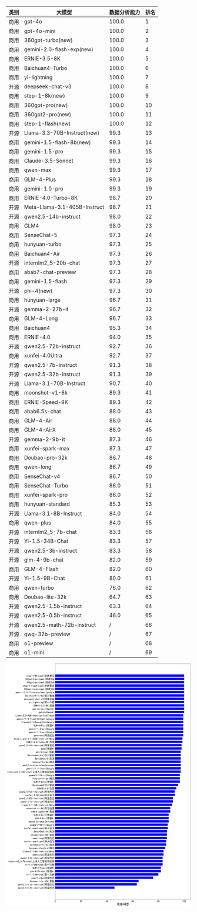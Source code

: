 
| 类别 | 大模型                         | 数据分析能力 | 排名 |
|-----|------------------------------|---------|----|
|商用|gpt-4o|100.0|1|
|商用|gpt-4o-mini|100.0|2|
|商用|360gpt-turbo(new)|100.0|3|
|商用|gemini-2.0-flash-exp(new)|100.0|4|
|商用|ERNIE-3.5-8K|100.0|5|
|商用|Baichuan4-Turbo|100.0|6|
|商用|yi-lightning|100.0|7|
|开源|deepseek-chat-v3|100.0|8|
|商用|step-1-8k(new)|100.0|9|
|商用|360gpt-pro(new)|100.0|10|
|商用|360gpt2-pro(new)|100.0|11|
|商用|step-1-flash(new)|100.0|12|
|开源|Llama-3.3-70B-Instruct(new)|99.3|13|
|商用|gemini-1.5-flash-8b(new)|99.3|14|
|商用|gemini-1.5-pro|99.3|15|
|商用|Claude-3.5-Sonnet|99.3|16|
|商用|qwen-max|99.3|17|
|商用|GLM-4-Plus|99.3|18|
|商用|gemini-1.0-pro|99.3|19|
|商用|ERNIE-4.0-Turbo-8K|98.7|20|
|开源|Meta-Llama-3.1-405B-Instruct|98.7|21|
|开源|qwen2.5-14b-instruct|98.0|22|
|商用|GLM4|98.0|23|
|商用|SenseChat-5|97.3|24|
|商用|hunyuan-turbo|97.3|25|
|商用|Baichuan4-Air|97.3|26|
|开源|internlm2_5-20b-chat|97.3|27|
|商用|abab7-chat-preview|97.3|28|
|商用|gemini-1.5-flash|97.3|29|
|开源|phi-4(new)|97.3|30|
|商用|hunyuan-large|96.7|31|
|开源|gemma-2-27b-it|96.7|32|
|商用|GLM-4-Long|96.7|33|
|商用|Baichuan4|95.3|34|
|商用|ERNIE-4.0|94.0|35|
|开源|qwen2.5-72b-instruct|92.7|36|
|商用|xunfei-4.0Ultra|92.7|37|
|开源|qwen2.5-7b-instruct|91.3|38|
|开源|qwen2.5-32b-instruct|91.3|39|
|开源|Llama-3.1-70B-Instruct|90.7|40|
|商用|moonshot-v1-8k|89.3|41|
|商用|ERNIE-Speed-8K|89.3|42|
|商用|abab6.5s-chat|88.0|43|
|商用|GLM-4-Air|88.0|44|
|商用|GLM-4-AirX|88.0|45|
|开源|gemma-2-9b-it|87.3|46|
|商用|xunfei-spark-max|87.3|47|
|商用|Doubao-pro-32k|86.7|48|
|商用|qwen-long|86.7|49|
|商用|SenseChat-v4|86.7|50|
|商用|SenseChat-Turbo|86.0|51|
|商用|xunfei-spark-pro|86.0|52|
|商用|hunyuan-standard|85.3|53|
|开源|Llama-3.1-8B-Instruct|84.0|54|
|商用|qwen-plus|84.0|55|
|开源|internlm2_5-7b-chat|83.3|56|
|开源|Yi-1.5-34B-Chat|83.3|57|
|开源|qwen2.5-3b-instruct|83.3|58|
|开源|glm-4-9b-chat|82.0|59|
|商用|GLM-4-Flash|82.0|60|
|开源|Yi-1.5-9B-Chat|80.0|61|
|商用|qwen-turbo|76.0|62|
|商用|Doubao-lite-32k|64.7|63|
|开源|qwen2.5-1.5b-instruct|63.3|64|
|开源|qwen2.5-0.5b-instruct|46.0|65|
|开源|qwen2.5-math-72b-instruct|/|66|
|开源|qwq-32b-preview|/|67|
|商用|o1-preview|/|68|
|商用|o1-mini|/|69|


![lin](../pic/tableQA.png)
